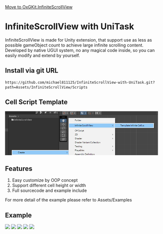 [Move to OxGKit.InfiniteScrollView](https://github.com/michael811125/OxGKit#infinitescrollview-dependence-unitask-oxgkitloggingsystem)

# InfiniteScrollView with UniTask
InfiniteScrollView is made for Unity extension, that support use as less as possible gameObject count to achieve large infinite scrolling content. 
Developed by native UGUI system, no any magical code inside, so you can easily modify and extend by yourself.

## Install via git URL
``` 
https://github.com/michael811125/InfiniteScrollView-with-UniTask.git?path=Assets/InfiniteScrollView/Scripts
```

## Cell Script Template
![](https://github.com/michael811125/InfiniteScrollView-with-UniTask/blob/master/Docs/img_1.png)

## Features
1. Easy customize by OOP concept
2. Support different cell height or width
3. Full sourcecode and example include

For more detail of the example please refer to Assets/Examples

## Example
<img src="https://i.imgur.com/SjkEqnQ.png">
<img src="https://imgur.com/mk39LUO.png">
<img src="https://imgur.com/13rwdCO.png">
<img src="https://imgur.com/nxdvC1e.png">
<img src="https://imgur.com/wlUMawU.png">
